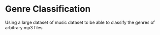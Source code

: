 # Genre Classification
Using a large dataset of music dataset to be able to classify the genres of arbitrary mp3 files 
